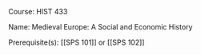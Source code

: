 




Course: HIST 433

Name: Medieval Europe: A Social and Economic History

Prerequisite(s): [[SPS 101]] or [[SPS 102]]